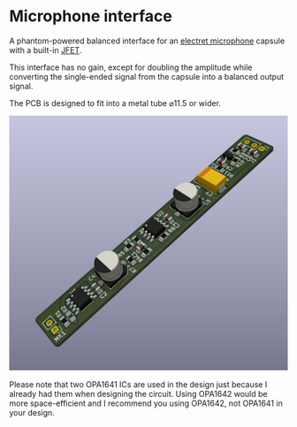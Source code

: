 # Microphone interface

A phantom-powered balanced interface for an [electret microphone](https://en.wikipedia.org/wiki/Electret_microphone) capsule with a built-in [JFET](https://en.wikipedia.org/wiki/JFET).

This interface has no gain, except for doubling the amplitude while converting the single-ended signal
from the capsule into a balanced output signal.

The PCB is designed to fit into a metal tube ⌀11.5 or wider.

![Interface PCB CGI](images/Mic%20PCB.png)

Please note that two OPA1641 ICs are used in the design just because I already had them when designing the circuit. Using OPA1642 would be more space-efficient and I recommend you using OPA1642, not OPA1641 in your design.
